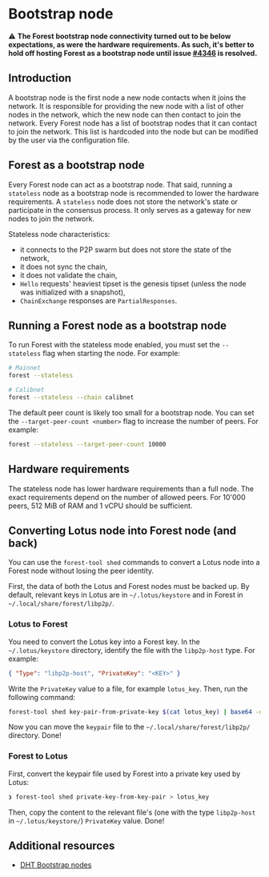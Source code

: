 # Bootstrap node

⚠️ **The Forest bootstrap node connectivity turned out to be below expectations,
as were the hardware requirements. As such, it's better to hold off hosting
Forest as a bootstrap node until issue
[#4346](https://github.com/ChainSafe/forest/issues/4346) is resolved.**

## Introduction

A bootstrap node is the first node a new node contacts when it joins the
network. It is responsible for providing the new node with a list of other nodes
in the network, which the new node can then contact to join the network. Every
Forest node has a list of bootstrap nodes that it can contact to join the
network. This list is hardcoded into the node but can be modified by the user
via the configuration file.

## Forest as a bootstrap node

Every Forest node can act as a bootstrap node. That said, running a `stateless`
node as a bootstrap node is recommended to lower the hardware requirements. A
`stateless` node does not store the network's state or participate in the
consensus process. It only serves as a gateway for new nodes to join the
network.

Stateless node characteristics:

- it connects to the P2P swarm but does not store the state of the network,
- it does not sync the chain,
- it does not validate the chain,
- `Hello` requests' heaviest tipset is the genesis tipset (unless the node was
  initialized with a snapshot),
- `ChainExchange` responses are `PartialResponses`.

## Running a Forest node as a bootstrap node

To run Forest with the stateless mode enabled, you must set the `--stateless`
flag when starting the node. For example:

```bash
# Mainnet
forest --stateless

# Calibnet
forest --stateless --chain calibnet
```

The default peer count is likely too small for a bootstrap node. You can set the
`--target-peer-count <number>` flag to increase the number of peers. For
example:

```bash
forest --stateless --target-peer-count 10000
```

## Hardware requirements

The stateless node has lower hardware requirements than a full node. The exact
requirements depend on the number of allowed peers. For 10'000 peers, 512 MiB of
RAM and 1 vCPU should be sufficient.

## Converting Lotus node into Forest node (and back)

You can use the `forest-tool shed` commands to convert a Lotus node into a
Forest node without losing the peer identity.

First, the data of both the Lotus and Forest nodes must be backed up. By
default, relevant keys in Lotus are in `~/.lotus/keystore` and in Forest in
`~/.local/share/forest/libp2p/`.

### Lotus to Forest

You need to convert the Lotus key into a Forest key. In the `~/.lotus/keystore`
directory, identify the file with the `libp2p-host` type. For example:

```json
{ "Type": "libp2p-host", "PrivateKey": "<KEY>" }
```

Write the `PrivateKey` value to a file, for example `lotus_key`. Then, run the
following command:

```bash
forest-tool shed key-pair-from-private-key $(cat lotus_key) | base64 -d > keypair
```

Now you can move the `keypair` file to the `~/.local/share/forest/libp2p/`
directory. Done!

### Forest to Lotus

First, convert the keypair file used by Forest into a private key used by Lotus:

```bash
❯ forest-tool shed private-key-from-key-pair > lotus_key
```

Then, copy the content to the relevant file's (one with the type `libp2p-host`
in `~/.lotus/keystore/`) `PrivateKey` value. Done!

## Additional resources

- [DHT Bootstrap nodes](https://blog.ipfs.tech/2023-rust-libp2p-based-ipfs-bootstrap-node/#ipfs-public-dht-bootstrap-nodes)
